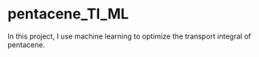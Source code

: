 # pentacene_TI_ML
In this project, I use machine learning to optimize the transport integral of pentacene. 
